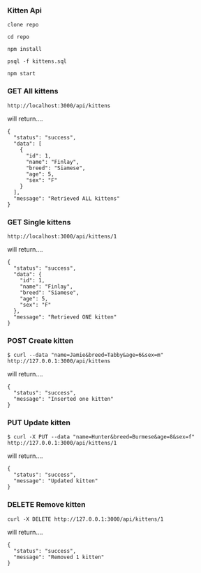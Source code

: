 ### Kitten Api

```
clone repo
```

```
cd repo
```

```
npm install
```

```
psql -f kittens.sql
```

```
npm start
```

### GET All kittens
```
http://localhost:3000/api/kittens
```
will return....
```
{
  "status": "success",
  "data": [
    {
      "id": 1,
      "name": "Finlay",
      "breed": "Siamese",
      "age": 5,
      "sex": "F"
    }
  ],
  "message": "Retrieved ALL kittens"
}
```

### GET Single kittens
```
http://localhost:3000/api/kittens/1
```
will return....
```
{
  "status": "success",
  "data": {
    "id": 1,
    "name": "Finlay",
    "breed": "Siamese",
    "age": 5,
    "sex": "F"
  },
  "message": "Retrieved ONE kitten"
}
```

### POST Create kitten
```
$ curl --data "name=Jamie&breed=Tabby&age=6&sex=m" http://127.0.0.1:3000/api/kittens
```
will return....
```
{
  "status": "success",
  "message": "Inserted one kitten"
}
```

### PUT Update kitten
```
$ curl -X PUT --data "name=Hunter&breed=Burmese&age=8&sex=f" http://127.0.0.1:3000/api/kittens/1
```
will return....
```
{
  "status": "success",
  "message": "Updated kitten"
}
```

### DELETE Remove kitten
```
curl -X DELETE http://127.0.0.1:3000/api/kittens/1
```
will return....
```
{
  "status": "success",
  "message": "Removed 1 kitten"
}
```
